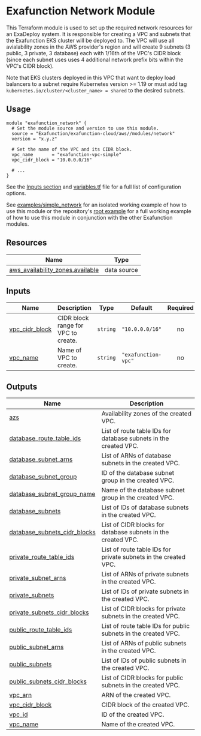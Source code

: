 # Exafunction Network Module

This Terraform module is used to set up the required network resources for an ExaDeploy system. It is responsible for creating a VPC and subnets that the Exafunction EKS cluster will be deployed to. The VPC will use all avialability zones in the AWS provider's region and will create 9 subnets (3 public, 3 private, 3 database) each with 1/16th of the VPC's CIDR block (since each subnet uses uses 4 additional network prefix bits within the VPC's CIDR block).

Note that EKS clusters deployed in this VPC that want to deploy load balancers to a subnet require Kubernetes version >= 1.19 or must add tag `kubernetes.io/cluster/<cluster_name> = shared` to the desired subnets.

## Usage
```hcl
module "exafunction_network" {
  # Set the module source and version to use this module.
  source = "Exafunction/exafunction-cloud/aws//modules/network"
  version = "x.y.z"

  # Set the name of the VPC and its CIDR block.
  vpc_name       = "exafunction-vpc-simple"
  vpc_cidr_block = "10.0.0.0/16"

  # ...
}
```
See the [Inputs section](#inputs) and [variables.tf](https://github.com/Exafunction/terraform-aws-exafunction-cloud/tree/main/modules/network/variables.tf) file for a full list of configuration options.

See [examples/simple_network](https://github.com/Exafunction/terraform-aws-exafunction-cloud/tree/main/modules/network/examples/simple_network) for an isolated working example of how to use this module or the repository's [root example](https://github.com/Exafunction/terraform-aws-exafunction-cloud) for a full working example of how to use this module in conjunction with the other Exafunction modules.

<!-- BEGIN_TF_DOCS -->
## Resources

| Name | Type |
|------|------|
| [aws_availability_zones.available](https://registry.terraform.io/providers/hashicorp/aws/latest/docs/data-sources/availability_zones) | data source |

## Inputs

| Name | Description | Type | Default | Required |
|------|-------------|------|---------|:--------:|
| <a name="input_vpc_cidr_block"></a> [vpc\_cidr\_block](#input\_vpc\_cidr\_block) | CIDR block range for VPC to create. | `string` | `"10.0.0.0/16"` | no |
| <a name="input_vpc_name"></a> [vpc\_name](#input\_vpc\_name) | Name of VPC to create. | `string` | `"exafunction-vpc"` | no |

## Outputs

| Name | Description |
|------|-------------|
| <a name="output_azs"></a> [azs](#output\_azs) | Availability zones of the created VPC. |
| <a name="output_database_route_table_ids"></a> [database\_route\_table\_ids](#output\_database\_route\_table\_ids) | List of route table IDs for database subnets in the created VPC. |
| <a name="output_database_subnet_arns"></a> [database\_subnet\_arns](#output\_database\_subnet\_arns) | List of ARNs of database subnets in the created VPC. |
| <a name="output_database_subnet_group"></a> [database\_subnet\_group](#output\_database\_subnet\_group) | ID of the database subnet group in the created VPC. |
| <a name="output_database_subnet_group_name"></a> [database\_subnet\_group\_name](#output\_database\_subnet\_group\_name) | Name of the database subnet group in the created VPC. |
| <a name="output_database_subnets"></a> [database\_subnets](#output\_database\_subnets) | List of IDs of database subnets in the created VPC. |
| <a name="output_database_subnets_cidr_blocks"></a> [database\_subnets\_cidr\_blocks](#output\_database\_subnets\_cidr\_blocks) | List of CIDR blocks for database subnets in the created VPC. |
| <a name="output_private_route_table_ids"></a> [private\_route\_table\_ids](#output\_private\_route\_table\_ids) | List of route table IDs for private subnets in the created VPC. |
| <a name="output_private_subnet_arns"></a> [private\_subnet\_arns](#output\_private\_subnet\_arns) | List of ARNs of private subnets in the created VPC. |
| <a name="output_private_subnets"></a> [private\_subnets](#output\_private\_subnets) | List of IDs of private subnets in the created VPC. |
| <a name="output_private_subnets_cidr_blocks"></a> [private\_subnets\_cidr\_blocks](#output\_private\_subnets\_cidr\_blocks) | List of CIDR blocks for private subnets in the created VPC. |
| <a name="output_public_route_table_ids"></a> [public\_route\_table\_ids](#output\_public\_route\_table\_ids) | List of route table IDs for public subnets in the created VPC. |
| <a name="output_public_subnet_arns"></a> [public\_subnet\_arns](#output\_public\_subnet\_arns) | List of ARNs of public subnets in the created VPC. |
| <a name="output_public_subnets"></a> [public\_subnets](#output\_public\_subnets) | List of IDs of public subnets in the created VPC. |
| <a name="output_public_subnets_cidr_blocks"></a> [public\_subnets\_cidr\_blocks](#output\_public\_subnets\_cidr\_blocks) | List of CIDR blocks for public subnets in the created VPC. |
| <a name="output_vpc_arn"></a> [vpc\_arn](#output\_vpc\_arn) | ARN of the created VPC. |
| <a name="output_vpc_cidr_block"></a> [vpc\_cidr\_block](#output\_vpc\_cidr\_block) | CIDR block of the created VPC. |
| <a name="output_vpc_id"></a> [vpc\_id](#output\_vpc\_id) | ID of the created VPC. |
| <a name="output_vpc_name"></a> [vpc\_name](#output\_vpc\_name) | Name of the created VPC. |
<!-- END_TF_DOCS -->
